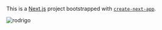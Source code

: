 This is a [Next.js](https://nextjs.org) project bootstrapped with [`create-next-app`](https://github.com/vercel/next.js/tree/canary/packages/create-next-app).


![rodrigo](https://github.com/user-attachments/assets/11ac18ab-39da-4059-8a36-e966805a2d4c)
